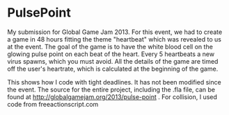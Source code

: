 PulsePoint
==========

My submission for Global Game Jam 2013.  For this event, we had to create a game in 48 hours fitting the theme "heartbeat" which was revealed to us at the event.  The goal of the game is to have the white blood cell on the glowing pulse point on each beat of the heart.  Every 5 heartbeats a new virus spawns, which you must avoid.  All the details of the game are timed off the user's heartrate, which is calculated at the beginning of the game.

This shows how I code with tight deadlines.  It has not been modified since the event.  The source for the entire project, including the .fla file, can be found at http://globalgamejam.org/2013/pulse-point .  For collision, I used code from freeactionscript.com
